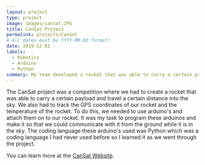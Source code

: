 ```yaml
---
layout: project
type: project
image: images/cansat.JPG
title: CanSat Project
permalink: projects/CanSat
# All dates must be YYYY-MM-DD format!
date: 2019-12-01
labels:
  - Robotics
  - Arduino
  - Python
summary: My team developed a rocket that was able to carry a certain payload with GPS tracking.
---
```


The CanSat project was a competition where we had to create a rocket that was able to carry a certain payload and travel a certain distance into the sky. We also had to track the GPS coordinates of our rocket and the temperature of the rocket. To do this, we needed to use arduino's and attach them on to our rocket. It was my task to program these arduinos and make it so that we could communicate with it from the ground while it is in the sky. The coding language these arduino's used was Python which was a coding language I had never used before so I learned it as we went through the project.

You can learn more at the [CanSat Website](http://www.cansatcompetition.com/).
